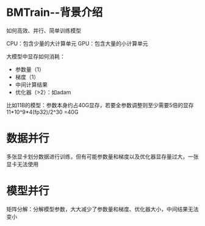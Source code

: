 # BMTrain--背景介绍

如何高效、并行、简单训练模型

CPU：包含少量的大计算单元
GPU：包含大量的小计算单元

大模型中显存如何消耗：

<ul>
<li>参数量（1）</li>
<li>梯度（1）</li>
<li>中间计算结果</li>
<li>优化器（>2）：如adam</li>
</ul>

比如11B的模型：参数本身约占40G显存，若要全参数调整则至少需要5倍的显存
11\*10^9\*4(fp32)/2^30 =40G 

# 数据并行

多张显卡划分数据进行训练，但有可能参数量和梯度以及优化器显存量过大，一张显卡无法使用

# 模型并行  

矩阵分解：分解模型参数，大大减少了参数量和梯度、优化器大小，中间结果无法变小

 
